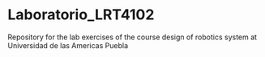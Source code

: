# Laboratorio_LRT4102
Repository for the lab exercises of the course design of robotics system at Universidad de las Americas Puebla
